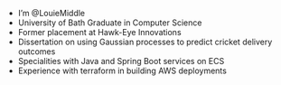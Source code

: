 - I’m @LouieMiddle
- University of Bath Graduate in Computer Science
- Former placement at Hawk-Eye Innovations
- Dissertation on using Gaussian processes to predict cricket delivery outcomes
- Specialities with Java and Spring Boot services on ECS
- Experience with terraform in building AWS deployments
